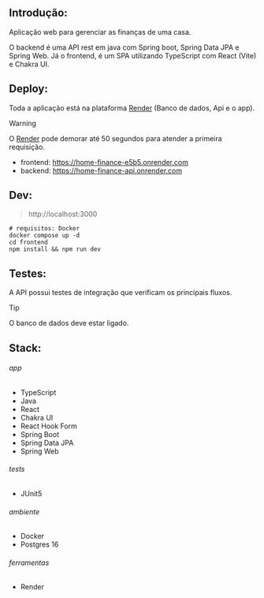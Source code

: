 ## Introdução:

Aplicação web para gerenciar as finanças de uma casa.

O backend é uma API rest em java com Spring boot, Spring Data JPA e Spring Web. Já o frontend, é um SPA utilizando TypeScript com React (Vite) e Chakra UI.

## Deploy:

Toda a aplicação está na plataforma [Render](https://render.com/) (Banco de dados, Api e o app).

> [!WARNING]
> O [Render](https://render.com/) pode demorar até 50 segundos para atender a primeira requisição.

- frontend: https://home-finance-e5b5.onrender.com
- backend: https://home-finance-api.onrender.com

## Dev:

> http://localhost:3000

```shell
# requisitos: Docker
docker compose up -d
cd frontend
npm install && npm run dev
```

## Testes:

A API possui testes de integração que verificam os principais fluxos.

> [!TIP]
> O banco de dados deve estar ligado.

## Stack:

###### app

- TypeScript
- Java
- React
- Chakra UI
- React Hook Form
- Spring Boot
- Spring Data JPA
- Spring Web

###### tests

- JUnit5

###### ambiente

- Docker
- Postgres 16

###### ferramentas

- Render
